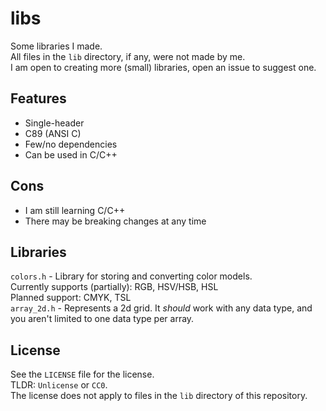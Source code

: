 # libs

Some libraries I made.\
All files in the `lib` directory, if any, were not made by me.\
I am open to creating more (small) libraries, open an issue to suggest one.

## Features

- Single-header
- C89 (ANSI C)
- Few/no dependencies
- Can be used in C/C++

## Cons

- I am still learning C/C++
- There may be breaking changes at any time

## Libraries

`colors.h` - Library for storing and converting color models.\
Currently supports (partially): RGB, HSV/HSB, HSL\
Planned support: CMYK, TSL\
`array_2d.h` - Represents a 2d grid. It _should_ work with any data type, and you aren't limited to one data type per array.

## License
See the `LICENSE` file for the license.\
TLDR: `Unlicense` or `CC0`.\
The license does not apply to files in the `lib` directory of this repository.
